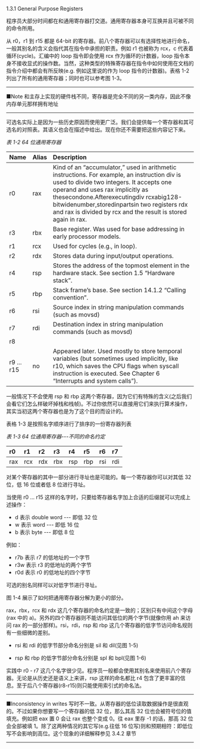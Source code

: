 1.3.1 General Purpose Registers

程序员大部分时间都在和通用寄存器打交道。通用寄存器本身可互换并且可被不同的命令所用。

从 r0，r1 到 r15 都是 64-bit 的寄存器。前八个寄存器可以有选择性地进行命名，一般其别名的含义会指代其在指令中承担的职责。例如 r1 也被称为 rcx，c 代表着循环\(cycle\)。汇编中的 loop 指令即会使用 rcx 作为循环的计数器，loop 指令本身不接收显式的操作数。当然，这种类型的特殊寄存器在指令中如何使用在文档的指令介绍中都会有所反映\(e.g. 例如这里说的作为 loop 指令的计数器\)。表格 1-2 列出了所有的通用寄存器；同时也可以参考图 1-3。

---

■Note 和主存上实现的硬件栈不同，寄存器是完全不同的另一类内存，因此不像内存单元那样拥有地址

---

可选名实际上是因为一些历史原因而使用更广泛。我们会提供每一个寄存器和其可选名的对照表。其语义也会在描述中给出。现在你还不需要把这些内容记下来。 

_表 1-2 64 位通用寄存器_

| Name | Alias | Description |
| :--- | :--- | :--- |
| r0 | rax | Kind of an “accumulator,” used in arithmetic instructions. For example, an instruction div is used to divide two integers. It accepts one operand and uses rax implicitly as thesecondone.Afterexecutingdiv rcxabig128-bitwidenumber,storedinpartsin two registers rdx and rax is divided by rcx and the result is stored again in rax. |
| r3 | rbx | Base register. Was used for base addressing in early processor models. |
| r1 | rcx | Used for cycles \(e.g., in loop\). |
| r2 | rdx | Stores data during input/output operations. |
| r4 | rsp | Stores the address of the topmost element in the hardware stack. See section 1.5 “Hardware stack”. |
| r5 | rbp | Stack frame’s base. See section 14.1.2 “Calling convention”. |
| r6 | rsi | Source index in string manipulation commands \(such as movsd\) |
| r7 | rdi | Destination index in string manipulation commands \(such as movsd\) |
| r8 |  |  |
| r9 ... r15 | no | Appeared later. Used mostly to store temporal variables \(but sometimes used implicitly, like r10, which saves the CPU flags when syscall instruction is executed. See Chapter 6 “Interrupts and system calls”\). |

一般情况下不会使用 rsp 和 rbp 这两个寄存器，因为它们有特殊的含义\(之后我们会看它们怎么样破坏掉栈和栈帧\)。不过你依然可以直接用它们来执行算术操作，其实当初这两个寄存器也是为了这个目的而设计的。

表格 1-3 是按照名字顺序进行了排序的一份寄存器列表

_表 1-3 64 位通用寄存器---不同的命名约定_

| r0 | r1 | r2 | r3 | r4 | r5 | r6 | r7 |
| :--- | :--- | :--- | :--- | :--- | :--- | :--- | :--- |
| rax | rcx | rdx | rbx | rsp | rbp | rsi | rdi |

对某个寄存器的其中一部分进行寻址也是可能的。每一个寄存器你可以对其低 32 位，低 16 位或者低 8 位进行寻址。

当使用 r0 ... r15 这样的名字时，只要给寄存器名字加上合适的后缀就可以完成上述操作：

* d 表示 double word --- 即低 32 位
* w 表示 word --- 即低 16 位
* b 表示 byte --- 即低 8 位

例如：

* r7b 表示 r7 的低地址的一个字节
* r3w 表示 r3 的低地址的两个字节
* r0d 表示 r0 的低地址的四个字节

可选的别名同样可以对低字节进行寻址。

图 1-4 展示了如何把通用寄存器分解为更小的部分。

rax，rbx，rcx 和 rdx 这几个寄存器的命名约定是一致的；区别只有中间这个字母\(rax 中的 a\)。另外的四个寄存器则不能访问其低位的两个字节\(就像你用 ah 来访问 rax 的一部分那样\)。rsi，rdi，rsp 和 rbp 这几个寄存器的低字节访问命名规则有一些细微的差别。

* rsi 和 rdi 的低字节部分命名分别是 sil 和 dil\(见图 1-5\)

* rsp 和 rbp 的低字节部分命名分别是 spl 和 bpl\(见图 1-6\)

实践中 r0 - r7 这几个名字很少见。程序员一般都会使用其别名来使用前八个寄存器。无论是从历史还是语义上来讲，rsp 这样的命名都比 r4 包含了更丰富的信息。至于后八个寄存器\(r8-r15\)则只能使用索引式的命名法。

---

■Inconsistency in writes 写时不一致。从寄存器的低位读取数据操作是很直观的。不过如果你想要写一个寄存器的低 32 位，那么其高 32 位也会被符号位的值填充。例如把 eax 置 0 会让 rax 也整个变成 0。往 eax 里存 -1 的话，那高 32 位会全部被填 1。除了这两种情况的其它写\(e.g.往低 16 位写\)则和预期相符：即低位写不会影响到高位。这个现象的详细解释参见 3.4.2 章节

---




